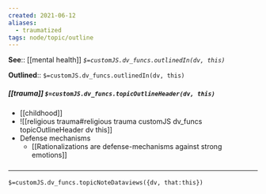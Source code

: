 ```yaml
---
created: 2021-06-12
aliases:
  - traumatized
tags: node/topic/outline
---
```


**See**:: [[mental health]]
*`$=customJS.dv_funcs.outlinedIn(dv, this)`*

**Outlined**:: `$=customJS.dv_funcs.outlinedIn(dv, this)`

##### [[trauma]] `$=customJS.dv_funcs.topicOutlineHeader(dv, this)`

- [[childhood]]
- ![[religious trauma#religious trauma customJS dv_funcs topicOutlineHeader dv this]]
- Defense mechanisms
	- [[Rationalizations are defense-mechanisms against strong emotions]]


### <hr class="dataviews"/>

`$=customJS.dv_funcs.topicNoteDataviews({dv, that:this})`

